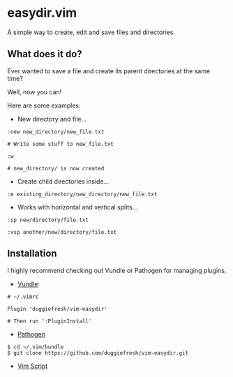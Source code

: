 easydir.vim
===========

A simple way to create, edit and save files and directories.

What does it do?
----------------

Ever wanted to save a file and create its parent directories at the same time?

Well, now you can!

Here are some examples:

* New directory and file...

```
:new new_directory/new_file.txt

# Write some stuff to new_file.txt

:w

# new_directory/ is now created
```

* Create child directories inside...

```
:e existing_directory/new_directory/new_file.txt
```

* Works with horizontal and vertical splits...

```
:sp new/directory/file.txt

:vsp another/new/directory/file.txt
```

Installation
------------

I highly recommend checking out Vundle or Pathogen for managing plugins.

* [Vundle](https://github.com/gmarik/vundle):

```
# ~/.vimrc

Plugin 'duggiefresh/vim-easydir'

# Then run ':PluginInstall'
```

* [Pathogen](https://github.com/tpope/vim-pathogen)

```
$ cd ~/.vim/bundle
$ git clone https://github.com/duggiefresh/vim-easydir.git
```

* [Vim Script](http://www.vim.org/scripts/script.php?script_id=4793)
